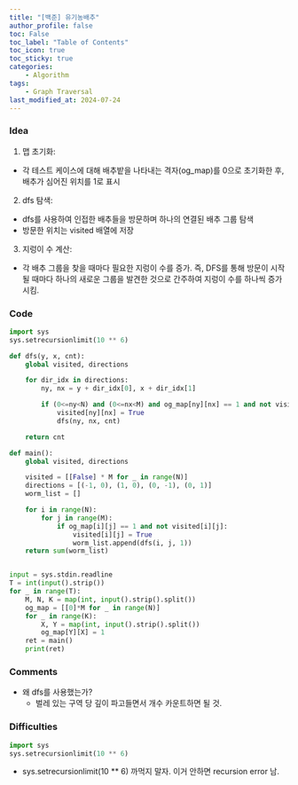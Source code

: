 ```yaml
---
title: "[백준] 유기농배추"
author_profile: false
toc: False
toc_label: "Table of Contents"
toc_icon: true
toc_sticky: true
categories: 
    - Algorithm
tags: 
    - Graph Traversal
last_modified_at: 2024-07-24
---
```


### Idea
1. 맵 초기화: 
- 각 테스트 케이스에 대해 배추밭을 나타내는 격자(og_map)를 0으로 초기화한 후, 배추가 심어진 위치를 1로 표시
2. dfs 탐색: 
- dfs를 사용하여 인접한 배추들을 방문하며 하나의 연결된 배추 그룹 탐색
- 방문한 위치는 visited 배열에 저장
3. 지렁이 수 계산: 
- 각 배추 그룹을 찾을 때마다 필요한 지렁이 수를 증가. 즉, DFS를 통해 방문이 시작될 때마다 하나의 새로운 그룹을 발견한 것으로 간주하여 지렁이 수를 하나씩 증가시킴.

### Code

```python
import sys
sys.setrecursionlimit(10 ** 6)

def dfs(y, x, cnt):
    global visited, directions

    for dir_idx in directions:
        ny, nx = y + dir_idx[0], x + dir_idx[1]

        if (0<=ny<N) and (0<=nx<M) and og_map[ny][nx] == 1 and not visited[ny][nx]:            
            visited[ny][nx] = True
            dfs(ny, nx, cnt)

    return cnt

def main():
    global visited, directions

    visited = [[False] * M for _ in range(N)]
    directions = [(-1, 0), (1, 0), (0, -1), (0, 1)]
    worm_list = []

    for i in range(N):
        for j in range(M):
            if og_map[i][j] == 1 and not visited[i][j]:
                visited[i][j] = True
                worm_list.append(dfs(i, j, 1))
    return sum(worm_list)


input = sys.stdin.readline
T = int(input().strip())
for _ in range(T):
    M, N, K = map(int, input().strip().split())
    og_map = [[0]*M for _ in range(N)]
    for _ in range(K):
        X, Y = map(int, input().strip().split())
        og_map[Y][X] = 1
    ret = main()
    print(ret)
```

### Comments
- 왜 dfs를 사용했는가?
    - 벌레 있는 구역 당 깊이 파고들면서 개수 카운트하면 될 것.

### Difficulties
```python
import sys
sys.setrecursionlimit(10 ** 6)
```
- sys.setrecursionlimit(10 ** 6) 까먹지 말자. 이거 안하면 recursion error 남.